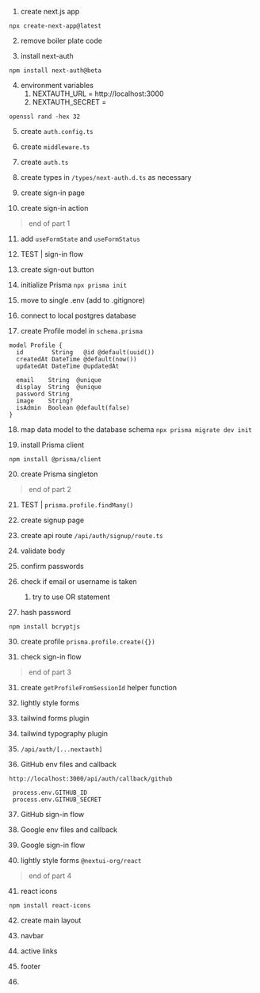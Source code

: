 
1. create next.js app

```
npx create-next-app@latest
```

2. remove boiler plate code

3. install next-auth

```
npm install next-auth@beta
```

4. environment variables
	1. NEXTAUTH_URL = http://localhost:3000
	2. NEXTAUTH_SECRET = 
	
```
openssl rand -hex 32
```

5. create `auth.config.ts`

6. create `middleware.ts`

7. create `auth.ts`

8. create types in `/types/next-auth.d.ts` as necessary

9.  create sign-in page

10.  create sign-in action

> end of part 1

11. add `useFormState` and `useFormStatus`

12. TEST | sign-in flow

13. create sign-out button

14. initialize Prisma `npx prisma init`

15. move to single .env (add to .gitignore)

16. connect to local postgres database

17. create Profile model in `schema.prisma`

```
model Profile {
  id        String   @id @default(uuid())
  createdAt DateTime @default(now())
  updatedAt DateTime @updatedAt

  email    String  @unique
  display  String  @unique
  password String
  image    String?
  isAdmin  Boolean @default(false)
}
```

18. map data model to the database schema `npx prisma migrate dev init`

19. install Prisma client

```
npm install @prisma/client
```

20. create Prisma singleton 

> end of part 2

21. TEST | `prisma.profile.findMany()`

22. create signup page

23. create api route `/api/auth/signup/route.ts`

24. validate body

25. confirm passwords

26. check if email or username is taken
	1. try to use OR statement

28. hash password

```
npm install bcryptjs
```

30. create profile `prisma.profile.create({})`

31. check sign-in flow

> end of part 3

31. create `getProfileFromSessionId` helper function

32. lightly style forms

33. tailwind forms plugin

34. tailwind typography plugin

35. `/api/auth/[...nextauth]`

36.  GitHub env files and callback

```
http://localhost:3000/api/auth/callback/github
```

```
 process.env.GITHUB_ID
 process.env.GITHUB_SECRET
```

37. GitHub sign-in flow

38. Google env files and callback

39. Google sign-in flow

40. lightly style forms `@nextui-org/react`

> end of part 4

41. react icons

```
npm install react-icons
```

42.  create main layout

43. navbar

 44. active links

45. footer

46. 